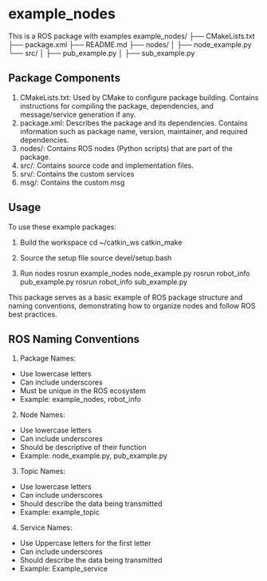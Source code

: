 # example_nodes
This is a ROS package with examples
example_nodes/
├── CMakeLists.txt
├── package.xml
├── README.md
├── nodes/
│ ├── node_example.py
└── src/
│ ├── pub_example.py
│ ├── sub_example.py


## Package Components
1. CMakeLists.txt: Used by CMake to configure package building. Contains instructions for compiling the package, dependencies, and message/service generation if any.
2. package.xml: Describes the package and its dependencies. Contains information such as package name, version, maintainer, and required dependencies.
3. nodes/: Contains ROS nodes (Python scripts) that are part of the package.
4. src/: Contains source code and implementation files.
5. srv/: Contains the custom services
6. msg/: Contains the custom msg

## Usage
To use these example packages:

1. Build the workspace
 cd ~/catkin_ws
 catkin_make

2. Source the setup file
 source devel/setup.bash

3. Run nodes
 rosrun example_nodes node_example.py
 rosrun robot_info pub_example.py
 rosrun robot_info sub_example.py

This package serves as a basic example of ROS package structure and naming conventions, demonstrating how to organize nodes and follow ROS best practices.

## ROS Naming Conventions
1. Package Names:
 - Use lowercase letters
 - Can include underscores
 - Must be unique in the ROS ecosystem
 - Example: example_nodes, robot_info
2. Node Names:
 - Use lowercase letters
 - Can include underscores
 - Should be descriptive of their function
 - Example: node_example.py, pub_example.py
3. Topic Names:
 - Use lowercase letters
 - Can include underscores
 - Should describe the data being transmitted
 - Example: example_topic
4. Service Names:
 - Use Uppercase letters for the first letter
 - Can include underscores
 - Should describe the data being transmitted
 - Example: Example_service